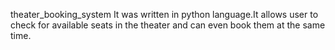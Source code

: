 theater_booking_system
It was written in python language.It allows user to check for available seats in the theater and can even book them at the same time.

